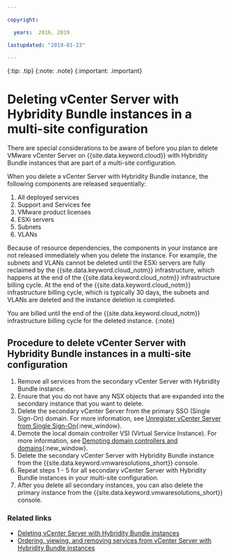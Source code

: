 ```yaml
---

copyright:

  years:  2016, 2019

lastupdated: "2019-01-23"

---
```


{:tip: .tip}
{:note: .note}
{:important: .important}

# Deleting vCenter Server with Hybridity Bundle instances in a multi-site configuration

There are special considerations to be aware of before you plan to delete VMware vCenter Server on {{site.data.keyword.cloud}} with Hybridity Bundle instances that are part of a multi-site configuration.

When you delete a vCenter Server with Hybridity Bundle instance, the following components are released sequentially:
1. All deployed services
2. Support and Services fee
3. VMware product licenses
4. ESXi servers
5. Subnets
6. VLANs

Because of resource dependencies, the components in your instance are not released immediately when you delete the instance. For example, the subnets and VLANs cannot be deleted until the ESXi servers are fully reclaimed by the {{site.data.keyword.cloud_notm}} infrastructure, which happens at the end of the {{site.data.keyword.cloud_notm}} infrastructure billing cycle. At the end of the {{site.data.keyword.cloud_notm}} infrastructure billing cycle, which is typically 30 days, the subnets and VLANs are deleted and the instance deletion is completed.

You are billed until the end of the {{site.data.keyword.cloud_notm}} infrastructure billing cycle for the deleted instance.
{:note}

## Procedure to delete vCenter Server with Hybridity Bundle instances in a multi-site configuration

1. Remove all services from the secondary vCenter Server with Hybridity Bundle instance.
2. Ensure that you do not have any NSX objects that are expanded into the secondary instance that you want to delete.
3. Delete the secondary vCenter Server from the primary SSO (Single Sign-On) domain. For more information, see [Unregister vCenter Server from Single Sign-On](https://kb.vmware.com/selfservice/microsites/search.do?language=en_US&cmd=displayKC&externalId=2106736){:new_window}.
4. Demote the local domain controller VSI (Virtual Service Instance). For more information, see [Demoting domain controllers and domains](https://technet.microsoft.com/en-us/windows-server-docs/identity/ad-ds/deploy/demoting-domain-controllers-and-domains--level-200-){:new_window}.
5. Delete the secondary vCenter Server with Hybridity Bundle instance from the {{site.data.keyword.vmwaresolutions_short}} console.
6. Repeat steps 1 - 5 for all secondary vCenter Server with Hybridity Bundle instances in your multi-site configuration.
7. After you delete all secondary instances, you can also delete the primary instance from the {{site.data.keyword.vmwaresolutions_short}} console.

### Related links

* [Deleting vCenter Server with Hybridity Bundle instances](/docs/services/vmwaresolutions/vcenter?topic=vmware-solutions-deleting-vcenter-server-with-hybridity-bundle-instances)
* [Ordering, viewing, and removing services from vCenter Server with Hybridity Bundle instances](/docs/services/vmwaresolutions/vcenter?topic=vmware-solutions-ordering-viewing-and-removing-services-for-vcenter-server-with-hybridity-bundle-instances)
